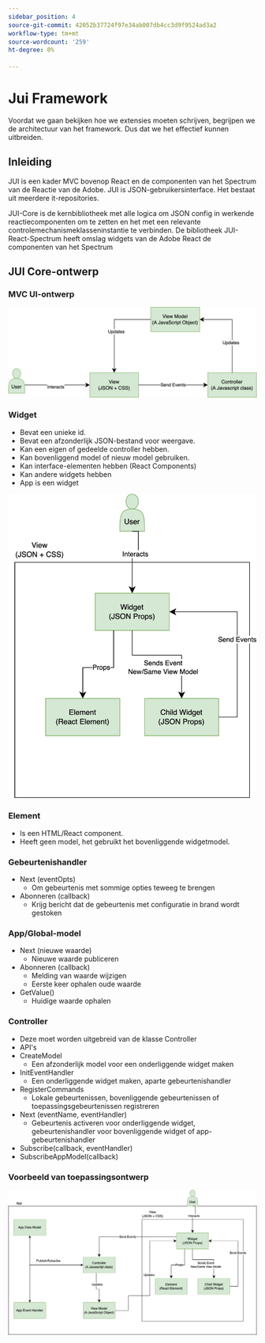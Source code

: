 ```yaml
---
sidebar_position: 4
source-git-commit: 42052b37724f97e34ab007db4cc3d9f9524ad3a2
workflow-type: tm+mt
source-wordcount: '259'
ht-degree: 0%

---
```


# Jui Framework

Voordat we gaan bekijken hoe we extensies moeten schrijven, begrijpen we de architectuur van het framework.
Dus dat we het effectief kunnen uitbreiden.

## Inleiding

JUI is een kader MVC bovenop React en de componenten van het Spectrum van de Reactie van de Adobe. JUI is JSON-gebruikersinterface. Het bestaat uit meerdere it-repositories.

JUI-Core is de kernbibliotheek met alle logica om JSON config in werkende reactiecomponenten om te zetten en het met een relevante controlemechanismeklasseninstantie te verbinden.
De bibliotheek JUI-React-Spectrum heeft omslag widgets van de Adobe React de componenten van het Spectrum

## JUI Core-ontwerp

### MVC UI-ontwerp

![Alt-tekst](./imgs/jui-mvc-flow.png)

### Widget

- Bevat een unieke id.
- Bevat een afzonderlijk JSON-bestand voor weergave.
- Kan een eigen of gedeelde controller hebben.
- Kan bovenliggend model of nieuw model gebruiken.
- Kan interface-elementen hebben (React Components)
- Kan andere widgets hebben
- App is een widget

![Alt-tekst](./imgs/jui-widget.png)

### Element

- Is een HTML/React component.
- Heeft geen model, het gebruikt het bovenliggende widgetmodel.

### Gebeurtenishandler

- Next (eventOpts)
   - Om gebeurtenis met sommige opties teweeg te brengen
- Abonneren (callback)
   - Krijg bericht dat de gebeurtenis met configuratie in brand wordt gestoken

### App/Global-model

- Next (nieuwe waarde)
   - Nieuwe waarde publiceren
- Abonneren (callback)
   - Melding van waarde wijzigen
   - Eerste keer ophalen oude waarde
- GetValue()
   - Huidige waarde ophalen

### Controller

- Deze moet worden uitgebreid van de klasse Controller
- API&#39;s
- CreateModel
   - Een afzonderlijk model voor een onderliggende widget maken
- InitEventHandler
   - Een onderliggende widget maken, aparte gebeurtenishandler
- RegisterCommands
   - Lokale gebeurtenissen, bovenliggende gebeurtenissen of toepassingsgebeurtenissen registreren
- Next (eventName, eventHandler)
   - Gebeurtenis activeren voor onderliggende widget, gebeurtenishandler voor bovenliggende widget of app-gebeurtenishandler
- Subscribe(callback, eventHandler)
- SubscribeAppModel(callback)

### Voorbeeld van toepassingsontwerp

![Alt-tekst](./imgs/jui-sample-app.png)
